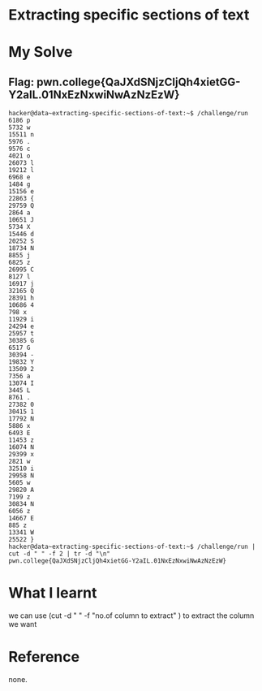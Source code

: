 # Extracting specific sections of text 

# My Solve 
## Flag: pwn.college{QaJXdSNjzCljQh4xietGG-Y2aIL.01NxEzNxwiNwAzNzEzW}

```
hacker@data~extracting-specific-sections-of-text:~$ /challenge/run
6186 p
5732 w
15511 n
5976 .
9576 c
4021 o
26073 l
19212 l
6968 e
1484 g
15156 e
22863 {
29759 Q
2864 a
10651 J
5734 X
15446 d
20252 S
18734 N
8855 j
6825 z
26995 C
8127 l
16917 j
32165 Q
28391 h
10686 4
798 x
11929 i
24294 e
25957 t
30385 G
6517 G
30394 -
19832 Y
13509 2
7356 a
13074 I
3445 L
8761 .
27382 0
30415 1
17792 N
5886 x
6493 E
11453 z
16074 N
29399 x
2821 w
32510 i
29958 N
5605 w
29820 A
7199 z
30834 N
6056 z
14667 E
885 z
13341 W
25522 }
hacker@data~extracting-specific-sections-of-text:~$ /challenge/run | cut -d " " -f 2 | tr -d "\n"
pwn.college{QaJXdSNjzCljQh4xietGG-Y2aIL.01NxEzNxwiNwAzNzEzW}
```

# What I learnt 

we can use (cut -d " " -f "no.of column to extract" ) to extract the column we want 

# Reference 

none.
